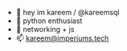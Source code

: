 - 👋 hey im kareem / @kareemsql
- 👀 python enthusiast
- 🌱 networking + js
- 📫 kareem@imperiums.tech

<!---
kareemsql/kareemsql is a ✨ special ✨ repository because its `README.md` (this file) appears on your GitHub profile.
You can click the Preview link to take a look at your changes.
--->
